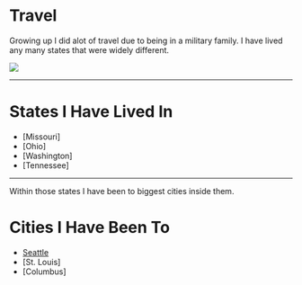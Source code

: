 # Travel
Growing up I did alot of travel due to being in a military family. I have lived any many states that were widely different.

![](https://www.nationsonline.org/maps/USA_small.jpg)

___
# States I Have Lived In
- [Missouri]
- [Ohio]
- [Washington]
- [Tennessee]

___
Within those states I have been to biggest cities inside them.
# Cities I Have Been To
- [Seattle]()
- [St. Louis]
- [Columbus]
